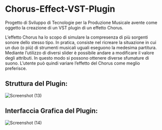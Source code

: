 # Chorus-Effect-VST-Plugin
Progetto di Sviluppo di Tecnologie per la Produzione Musicale avente come oggetto la creazione di un VST plugin di un effetto Chorus.

L’effetto Chorus ha lo scopo di simulare la compresenza di più sorgenti sonore dello stesso tipo. In pratica, consiste nel ricreare la situazione in cui un duo (o più) di strumenti musicali uguali eseguono la medesima partitura.
Mediante l’utilizzo di diversi slider è possibile andare a modificare il valore degli attributi. In questo modo si possono ottenere diverse sfumature di suono. L’utente può quindi variare l’effetto del Chorus come meglio preferisce.

## Struttura del Plugin:

![Screenshot (13)](https://user-images.githubusercontent.com/59931596/193452062-a521250c-71e2-4311-b264-92a4945c1f83.png)

## Interfaccia Grafica del Plugin:

![Screenshot (14)](https://user-images.githubusercontent.com/59931596/193452072-ef997661-eca8-48d8-96b9-1e02953c02db.png)
